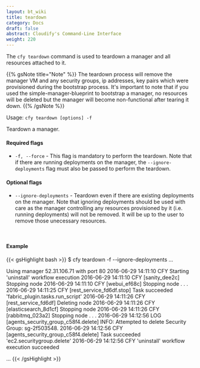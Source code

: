 ```yaml
---
layout: bt_wiki
title: teardown
category: Docs
draft: false
abstract: Cloudify's Command-Line Interface
weight: 220
---
```


The `cfy teardown` command is used to teardown a manager and all resources attached to it.

{{% gsNote title="Note" %}}
The teardown process will remove the manager VM and any security groups, ip addresses, key pairs which were provisioned during the bootstrap process. It's important to note that if you used the simple-manager-blueprint to bootstrap a manager, no resources will be deleted but the manager will become non-functional after tearing it down.
{{% /gsNote %}}


Usage: `cfy teardown [options] -f`

Teardown a manager.

#### Required flags

* `-f, --force` - This flag is mandatory to perform the teardown. Note that if there are running deployments on the manager, the `--ignore-deployments` flag must also be passed to perform the teardown.

#### Optional flags

* `--ignore-deployments` - Teardown even if there are existing deployments on the manager. Note that ignoring deployments should be used with care as the manager controlling any resources provisioned by it (i.e. running deployments) will not be removed. It will be up to the user to remove those unecessary resources. 


&nbsp;
#### Example

{{< gsHighlight  bash  >}}
$ cfy teardown -f --ignore-deployments
...

Using manager 52.31.106.71 with port 80
2016-06-29 14:11:10 CFY <manager> Starting 'uninstall' workflow execution
2016-06-29 14:11:10 CFY <manager> [sanity_dee2c] Stopping node
2016-06-29 14:11:10 CFY <manager> [webui_ef68c] Stopping node
.
.
.
2016-06-29 14:11:25 CFY <manager> [rest_service_fd6df.stop] Task succeeded 'fabric_plugin.tasks.run_script'
2016-06-29 14:11:26 CFY <manager> [rest_service_fd6df] Deleting node
2016-06-29 14:11:26 CFY <manager> [elasticsearch_8d1cf] Stopping node
2016-06-29 14:11:26 CFY <manager> [rabbitmq_023a2] Stopping node
.
.
.
2016-06-29 14:12:56 LOG <manager> [agents_security_group_c58f4.delete] INFO: Attempted to delete Security Group: sg-2f503548.
2016-06-29 14:12:56 CFY <manager> [agents_security_group_c58f4.delete] Task succeeded 'ec2.securitygroup.delete'
2016-06-29 14:12:56 CFY <manager> 'uninstall' workflow execution succeeded

...
{{< /gsHighlight >}}